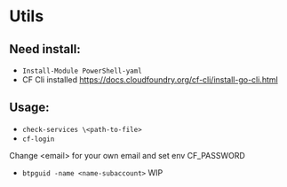 # Utils


## Need install:

- `Install-Module PowerShell-yaml`
- CF Cli installed https://docs.cloudfoundry.org/cf-cli/install-go-cli.html

## Usage:

- `check-services \<path-to-file>`
- `cf-login`

Change \<email> for your own email and set env CF_PASSWORD

- `btpguid -name <name-subaccount>` WIP

